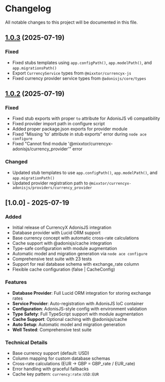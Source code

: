 # Changelog

All notable changes to this project will be documented in this file.

## [1.0.3](https://github.com/mixxtor/currencyx-adonisjs/compare/currencyx-adonisjs-v1.0.2...currencyx-adonisjs-v1.0.3) (2025-07-19)

### Fixed
- Fixed stubs templates using `app.configPath()`, `app.modelPath()`, and `app.migrationsPath()`
- Export `CurrencyService` types from `@mixxtor/currencyx-js`
- Fixed currency provider service types from `@adonisjs/core/types`

## [1.0.2](https://github.com/mixxtor/currencyx-adonisjs/compare/currencyx-adonisjs-v1.0.1...currencyx-adonisjs-v1.0.2) (2025-07-19)

### Fixed
- Fixed stub exports with proper `to` attribute for AdonisJS v6 compatibility
- Fixed provider import path in configure script
- Added proper package.json exports for provider module
- Fixed "Missing 'to' attribute in stub exports" error during `node ace configure`
- Fixed "Cannot find module '@mixxtor/currencyx-adonisjs/currency_provider'" error

### Changed
- Updated stub templates to use `app.configPath()`, `app.modelPath()`, and `app.migrationPath()`
- Updated provider registration path to `@mixxtor/currencyx-adonisjs/providers/currency_provider`

## [1.0.0] - 2025-07-19

### Added
- Initial release of CurrencyX AdonisJS integration
- Database provider with Lucid ORM support
- Base currency concept with automatic cross-rate calculations
- Cache support with @adonisjs/cache integration
- Type-safe configuration with module augmentation
- Automatic model and migration generation via `node ace configure`
- Comprehensive test suite with 23 tests
- Support for real database schema with exchange_rate column
- Flexible cache configuration (false | CacheConfig)

### Features
- **Database Provider**: Full Lucid ORM integration for storing exchange rates
- **Service Provider**: Auto-registration with AdonisJS IoC container
- **Configuration**: AdonisJS-style config with environment validation
- **Type Safety**: Full TypeScript support with module augmentation
- **Cache Support**: Optional caching with @adonisjs/cache
- **Auto Setup**: Automatic model and migration generation
- **Well Tested**: Comprehensive test suite

### Technical Details
- Base currency support (default: USD)
- Column mapping for custom database schemas
- Cross-rate calculations (EUR → GBP = GBP_rate / EUR_rate)
- Error handling with graceful fallbacks
- Cache key pattern: `currency:rate:USD:EUR`
